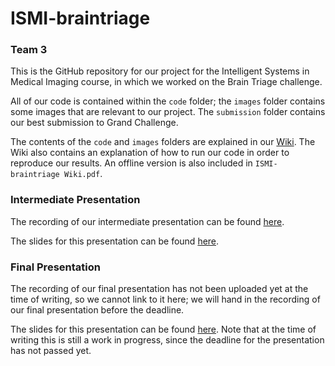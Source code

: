 
# ISMI-braintriage
### Team 3

This is the GitHub repository for our project for the Intelligent Systems in Medical Imaging course, in which we worked on the Brain Triage challenge. 

All of our code is contained within the `code` folder; the `images` folder contains some images that are relevant to our project. The `submission` folder contains our best submission to Grand Challenge.

The contents of the `code` and `images` folders are explained in our [Wiki](https://github.com/fbergh/ISMI-braintriage/wiki). The Wiki also contains an explanation of how to run our code in order to reproduce our results. An offline version is also included in `ISMI-braintriage Wiki.pdf`.


### Intermediate Presentation 
The recording of our intermediate presentation can be found [here](https://drive.google.com/file/d/1DiB4p-GpzQ28waAmcRNFXDTw-MOryfH2/view?usp=sharing).

The slides for this presentation can be found [here](https://docs.google.com/presentation/d/1yUGkOMMU637ivkhVN_geklRppa8NqIvNW7mUkztQ098/edit?usp=sharing).

### Final Presentation
The recording of our final presentation has not been uploaded yet at the time of writing, so we cannot link to it here; we will hand in the recording of our final presentation before the deadline.

The slides for this presentation can be found [here](https://docs.google.com/presentation/d/1Lk2_eKBHEC0RsBwmNfKRvFa7-sp2aLw5EsIMMLdpg7E/edit?usp=sharing). Note that at the time of writing this is still a work in progress, since the deadline for the presentation has not passed yet.